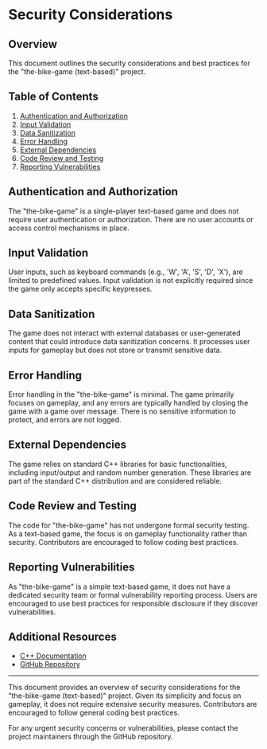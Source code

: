 # Security Considerations

## Overview

This document outlines the security considerations and best practices for the "the-bike-game (text-based)" project.

## Table of Contents

1. [Authentication and Authorization](#authentication-and-authorization)
2. [Input Validation](#input-validation)
3. [Data Sanitization](#data-sanitization)
4. [Error Handling](#error-handling)
5. [External Dependencies](#external-dependencies)
6. [Code Review and Testing](#code-review-and-testing)
7. [Reporting Vulnerabilities](#reporting-vulnerabilities)

## Authentication and Authorization

The "the-bike-game" is a single-player text-based game and does not require user authentication or authorization. There are no user accounts or access control mechanisms in place.

## Input Validation

User inputs, such as keyboard commands (e.g., 'W', 'A', 'S', 'D', 'X'), are limited to predefined values. Input validation is not explicitly required since the game only accepts specific keypresses.

## Data Sanitization

The game does not interact with external databases or user-generated content that could introduce data sanitization concerns. It processes user inputs for gameplay but does not store or transmit sensitive data.

## Error Handling

Error handling in the "the-bike-game" is minimal. The game primarily focuses on gameplay, and any errors are typically handled by closing the game with a game over message. There is no sensitive information to protect, and errors are not logged.

## External Dependencies

The game relies on standard C++ libraries for basic functionalities, including input/output and random number generation. These libraries are part of the standard C++ distribution and are considered reliable.

## Code Review and Testing

The code for "the-bike-game" has not undergone formal security testing. As a text-based game, the focus is on gameplay functionality rather than security. Contributors are encouraged to follow coding best practices.

## Reporting Vulnerabilities

As "the-bike-game" is a simple text-based game, it does not have a dedicated security team or formal vulnerability reporting process. Users are encouraged to use best practices for responsible disclosure if they discover vulnerabilities.

## Additional Resources

- [C++ Documentation](https://en.cppreference.com/w/)
- [GitHub Repository](https://github.com/im-ushan-ikshana/bike_console_game/)

---

This document provides an overview of security considerations for the "the-bike-game (text-based)" project. Given its simplicity and focus on gameplay, it does not require extensive security measures. Contributors are encouraged to follow general coding best practices.

For any urgent security concerns or vulnerabilities, please contact the project maintainers through the GitHub repository.

